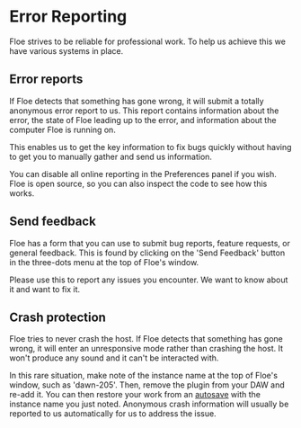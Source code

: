<!--
SPDX-FileCopyrightText: 2025 Sam Windell
SPDX-License-Identifier: GPL-3.0-or-later
-->

# Error Reporting

Floe strives to be reliable for professional work. To help us achieve this we have various systems in place.

## Error reports
If Floe detects that something has gone wrong, it will submit a totally anonymous error report to us. This report contains information about the error, the state of Floe leading up to the error, and information about the computer Floe is running on. 

This enables us to get the key information to fix bugs quickly without having to get you to manually gather and send us information.

You can disable all online reporting in the Preferences panel if you wish. Floe is open source, so you can also inspect the code to see how this works.

## Send feedback
Floe has a form that you can use to submit bug reports, feature requests, or general feedback. This is found by clicking on the 'Send Feedback' button in the <i class="fa fa-ellipsis-v"></i> three-dots menu at the top of Floe's window.

Please use this to report any issues you encounter. We want to know about it and want to fix it.

## Crash protection
Floe tries to never crash the host. If Floe detects that something has gone wrong, it will enter an unresponsive mode rather than crashing the host. It won't produce any sound and it can't be interacted with. 

In this rare situation, make note of the instance name at the top of Floe's window, such as 'dawn-205'. Then, remove the plugin from your DAW and re-add it. You can then restore your work from an [autosave](./autosave.md) with the instance name you just noted. Anonymous crash information will usually be reported to us automatically for us to address the issue.
